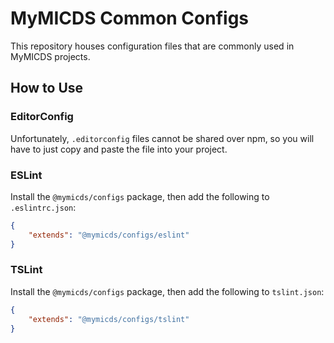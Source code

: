 # MyMICDS Common Configs
This repository houses configuration files that are commonly used in MyMICDS projects.

## How to Use

### EditorConfig
Unfortunately, `.editorconfig` files cannot be shared over npm, so you will have to just copy and paste the file into your project.

### ESLint
Install the `@mymicds/configs` package, then add the following to `.eslintrc.json`:
```json
{
	"extends": "@mymicds/configs/eslint"
}
```

### TSLint
Install the `@mymicds/configs` package, then add the following to `tslint.json`:
```json
{
	"extends": "@mymicds/configs/tslint"
}
```
